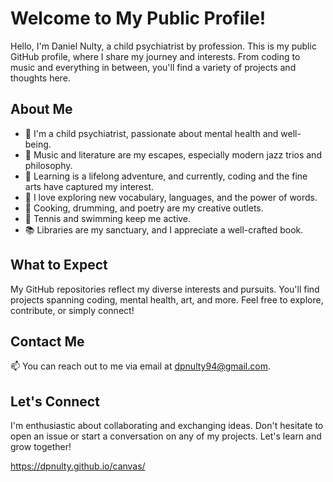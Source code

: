 # Welcome to My Public Profile!

Hello, I'm Daniel Nulty, a child psychiatrist by profession. This is my public GitHub profile, where I share my journey and interests. From coding to music and everything in between, you'll find a variety of projects and thoughts here.

## About Me

- 🧠 I'm a child psychiatrist, passionate about mental health and well-being.
- 🎵 Music and literature are my escapes, especially modern jazz trios and philosophy.
- 🌱 Learning is a lifelong adventure, and currently, coding and the fine arts have captured my interest.
- 💬 I love exploring new vocabulary, languages, and the power of words.
- 🍳 Cooking, drumming, and poetry are my creative outlets.
- 🎾 Tennis and swimming keep me active.
- 📚 Libraries are my sanctuary, and I appreciate a well-crafted book.

## What to Expect

My GitHub repositories reflect my diverse interests and pursuits. You'll find projects spanning coding, mental health, art, and more. Feel free to explore, contribute, or simply connect!

## Contact Me

📫 You can reach out to me via email at dpnulty94@gmail.com.

## Let's Connect

I'm enthusiastic about collaborating and exchanging ideas. Don't hesitate to open an issue or start a conversation on any of my projects. Let's learn and grow together!

https://dpnulty.github.io/canvas/
